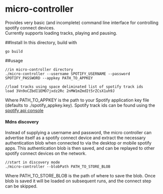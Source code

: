 # micro-controller

Provides very basic (and incomplete) command line interface for controlling spotify connect devices.  
Currently supports loading tracks, playing and pausing.

##Install
In this directory, build with
````
go build
````

##usage
````
//in micro-controller directory
./micro-controller --username SPOTIFY_USERNAME --password SPOTIFY_PASSWORD --appkey PATH_TO_APPKEY

//load tracks using space deliminated list of spotify track ids
load 3Vn9oCZbdI1EMO7jxdz2Rc 2nMW1mZmdIt5rZCsX1uh9J
````
Where PATH_TO_APPKEY is the path to your Spotify application key file (defaults to ./spotify_appkey.key).
Spotify track ids can be found using the [spotify api console](https://developer.spotify.com/web-api/console/get-search-item/)

#### Mdns discovery
Instead of supplying a username and password, the micro controller can advertise itself as a spotify connect device and extract the necessary authentication blob when connected to via the desktop or mobile spotify apps.  This authentication blob is then saved, and can be replayed to other spotify connect devices on the network.

````
//start in discovery mode
./micro-controller --blobPath PATH_TO_STORE_BLOB
````
Where PATH_TO_STORE_BLOB is the path of where to save the blob.  Once blob is saved it will be loaded on subsequent runs, and the connect step can be skipped.

